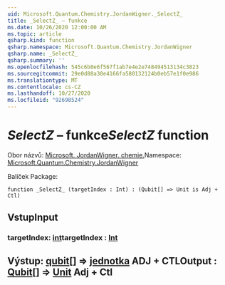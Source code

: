 ```yaml
---
uid: Microsoft.Quantum.Chemistry.JordanWigner._SelectZ_
title: _SelectZ_ – funkce
ms.date: 10/26/2020 12:00:00 AM
ms.topic: article
qsharp.kind: function
qsharp.namespace: Microsoft.Quantum.Chemistry.JordanWigner
qsharp.name: _SelectZ_
qsharp.summary: ''
ms.openlocfilehash: 545c6b0e6f567f1ab7e4e2e748494513134c3823
ms.sourcegitcommit: 29e0d88a30e4166fa580132124b0eb57e1f0e986
ms.translationtype: MT
ms.contentlocale: cs-CZ
ms.lasthandoff: 10/27/2020
ms.locfileid: "92698524"
---
```

# <a name="_selectz_-function"></a><span data-ttu-id="31944-102">_SelectZ_ – funkce</span><span class="sxs-lookup"><span data-stu-id="31944-102">_SelectZ_ function</span></span>

<span data-ttu-id="31944-103">Obor názvů: [Microsoft. JordanWigner. chemie.](xref:Microsoft.Quantum.Chemistry.JordanWigner)</span><span class="sxs-lookup"><span data-stu-id="31944-103">Namespace: [Microsoft.Quantum.Chemistry.JordanWigner](xref:Microsoft.Quantum.Chemistry.JordanWigner)</span></span>

<span data-ttu-id="31944-104">Balíček [](https://nuget.org/packages/)</span><span class="sxs-lookup"><span data-stu-id="31944-104">Package: [](https://nuget.org/packages/)</span></span>




```qsharp
function _SelectZ_ (targetIndex : Int) : (Qubit[] => Unit is Adj + Ctl)
```


## <a name="input"></a><span data-ttu-id="31944-105">Vstup</span><span class="sxs-lookup"><span data-stu-id="31944-105">Input</span></span>

### <a name="targetindex--int"></a><span data-ttu-id="31944-106">targetIndex: [int](xref:microsoft.quantum.lang-ref.int)</span><span class="sxs-lookup"><span data-stu-id="31944-106">targetIndex : [Int](xref:microsoft.quantum.lang-ref.int)</span></span>





## <a name="output--qubit--unit-adj--ctl"></a><span data-ttu-id="31944-107">Výstup: [qubit](xref:microsoft.quantum.lang-ref.qubit)[] => [jednotka](xref:microsoft.quantum.lang-ref.unit) ADJ + CTL</span><span class="sxs-lookup"><span data-stu-id="31944-107">Output : [Qubit](xref:microsoft.quantum.lang-ref.qubit)[] => [Unit](xref:microsoft.quantum.lang-ref.unit) Adj + Ctl</span></span>

